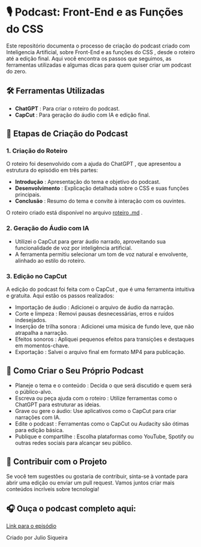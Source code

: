 # 🎙️ Podcast: Front-End e as Funções do CSS
Este repositório documenta o processo de criação do podcast criado com Inteligencia Artificial, sobre Front-End e as funções do CSS , desde o roteiro até a edição final. Aqui você encontra os passos que seguimos, as ferramentas utilizadas e algumas dicas para quem quiser criar um podcast do zero.

## 🛠️ Ferramentas Utilizadas
* **ChatGPT** : Para criar o roteiro do podcast.
* **CapCut** : Para geração do áudio com IA e edição final.
## 📜 Etapas de Criação do Podcast
### 1. Criação do Roteiro
O roteiro foi desenvolvido com a ajuda do ChatGPT , que apresentou a estrutura do episódio em três partes:

* **Introdução** : Apresentação do tema e objetivo do podcast.
* **Desenvolvimento** : Explicação detalhada sobre o CSS e suas funções principais.
* **Conclusão** : Resumo do tema e convite à interação com os ouvintes.
  
O roteiro criado está disponível no arquivo [roteiro .md](https://github.com/siqueirago/podcast-com-ia/blob/main/roteiro.md) .

### 2. Geração do Áudio com IA
* Utilizei o CapCut para gerar áudio narrado, aproveitando sua funcionalidade de voz por inteligência artificial.
* A ferramenta permitiu selecionar um tom de voz natural e envolvente, alinhado ao estilo do roteiro.
### 3. Edição no CapCut
A edição do podcast foi feita com o CapCut , que é uma ferramenta intuitiva e gratuita. Aqui estão os passos realizados:

* Importação de áudio : Adicionei o arquivo de áudio da narração.
* Corte e limpeza : Removi pausas desnecessárias, erros e ruídos indesejados.
* Inserção de trilha sonora : Adicionei uma música de fundo leve, que não atrapalha a narração.
* Efeitos sonoros : Apliquei pequenos efeitos para transições e destaques em momentos-chave.
* Exportação : Salvei o arquivo final em formato MP4 para publicação.
## 🚀 Como Criar o Seu Próprio Podcast
* Planeje o tema e o conteúdo : Decida o que será discutido e quem será o público-alvo.
* Escreva ou peça ajuda com o roteiro : Utilize ferramentas como o ChatGPT para estruturar as ideias.
* Grave ou gere  o áudio: Use aplicativos como o CapCut para criar narrações com IA.
* Edite o podcast : Ferramentas como o CapCut ou Audacity são ótimas para edição básica.
* Publique e compartilhe : Escolha plataformas como YouTube, Spotify ou outras redes sociais para alcançar seu público.

## 🤝 Contribuir com o Projeto
Se você tem sugestões ou gostaria de contribuir, sinta-se à vontade para abrir uma edição ou enviar um pull request. Vamos juntos criar mais conteúdos incríveis sobre tecnologia!

## 🎧 Ouça o podcast completo aqui: 
[Link para o episódio](https://www.capcut.com/s/CYhB1Ie9k6BhViIp/)

Criado por Julio Siqueira
